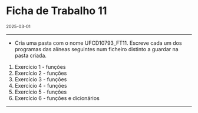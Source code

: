 <h1>Ficha de Trabalho 11</h1>
<small>2025-03-01</small>
<br>

<hr>
<ul>
<li> Cria uma pasta com o nome UFCD10793_FT11. Escreve cada um dos programas das alíneas seguintes num ficheiro distinto a guardar na pasta criada.
</li>

</ul>

<ol>
<li> 
    Exercício 1 - funções
</li>

<li> 
    Exercício 2 - funções
</li>

<li> 
    Exercício 3 - funções
</li>


<li> 
    Exercício 4 - funções
</li>


<li> 
    Exercício 5 - funções
</li>


<li> 
    Exercício 6 - funções e dicionários
</li>
</ol>

<hr>
